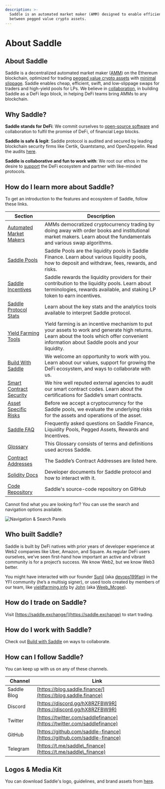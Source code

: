 ```yaml
---
description: >-
  Saddle is an automated market maker (AMM) designed to enable efficient trading
  between pegged value crypto assets.
---
```


# About Saddle

## **About Saddle**

Saddle is a decentralized automated market maker ([AMM](https://docs.saddle.finance/automated-market-makers)) on the Ethereum blockchain, optimized for trading [pegged value crypto assets](https://docs.saddle.finance/saddle-faq#what-are-pegged-value-crypto-assets-pegged-assets) with [minimal slippage](https://docs.saddle.finance/saddle-faq#what-is-a-slippage). Saddle enables cheap, efficient, swift, and low-slippage swaps for traders and high-yield pools for LPs. We believe in [collaboration](https://docs.saddle.finance/build-with-saddle), in building Saddle as a DeFi lego block, in helping DeFi teams bring AMMs to any blockchain.

## **Why Saddle?**

**Saddle stands for DeFi**: We commit ourselves to [open-source software](https://github.com/saddle-finance) and collaboration to fulfil the promise of DeFi, of financial Lego blocks.

**Saddle is safe & legit**: Saddle protocol is audited and secured by leading blockchain security firms like Certik, Quantstamp, and OpenZeppelin. Read the audits [here](https://github.com/saddle-finance/saddle-audits).

**Saddle is collaborative and fun to work with**: We root our ethos in the desire to [support](https://docs.saddle.finance/build-with-saddle) the DeFi ecosystem and partner with like-minded protocols.

## **How do I learn more about Saddle?**

To get an introduction to the features and ecosystem of Saddle, follow these links.

| Section                                                                        | Description                                                                                                                                                                                   |
| ------------------------------------------------------------------------------ | --------------------------------------------------------------------------------------------------------------------------------------------------------------------------------------------- |
| [Automated Market Makers](https://docs.saddle.finance/automated-market-makers) | AMMs democratized cryptocurrency trading by doing away with order books and institutional market makers. Learn about the fundamentals and various swap algorithms.                            |
| [Saddle Pools](https://docs.saddle.finance/saddle-pools)                       | Saddle Pools are the liquidity pools in Saddle Finance. Learn about various liquidity pools, how to deposit and withdraw, fees, rewards, and risks.                                           |
| [Saddle Incentives](https://docs.saddle.finance/saddle-incentives)             | Saddle rewards the liquidity providers for their contribution to the liquidity pools. Learn about terminologies, rewards available, and staking LP token to earn incentives.                  |
| [Saddle Protocol Stats](https://docs.saddle.finance/saddle-protocol-stats)     | Learn about the key stats and the analytics tools available to interpret Saddle protocol.                                                                                                     |
| [Yield Farming Tools](https://docs.saddle.finance/yield-farming-tools)         | Yield farming is an incentive mechanism to put your assets to work and generate high returns. Learn about the tools which offer convenient information about Saddle pools and your liquidity. |
| [Build With Saddle](https://docs.saddle.finance/build-with-saddle)             | We welcome an opportunity to work with you. Learn about our values, support for growing the DeFi ecosystem, and ways to collaborate with us.                                                  |
| [Smart Contract Security](https://docs.saddle.finance/smart-contract-audit)    | We hire well reputed external agencies to audit our smart contract codes. Learn about the certifications for Saddle’s smart contracts.                                                        |
| [Asset Specific Risks](https://docs.saddle.finance/asset-specific-risks)       | Before we accept a cryptocurrency for the Saddle pools, we evaluate the underlying risks for the assets and operations of the asset.                                                          |
| [Saddle FAQ](https://docs.saddle.finance/saddle-faq)                           | Frequently asked questions on Saddle Finance, Liquidity Pools, Pegged Assets, Rewards and Incentives.                                                                                         |
| [Glossary](https://docs.saddle.finance/glossary)                               | This Glossary consists of terms and definitions used across Saddle.                                                                                                                           |
| [Contract Addresses](https://docs.saddle.finance/contracts)                    | The Saddle’s Contract Addresses are listed here.                                                                                                                                              |
| [Solidity Docs](https://docs.saddle.finance/solidity-docs)                     | Developer documents for Saddle protocol and how to interact with it.                                                                                                                          |
| [Code Repository](https://github.com/saddle-finance)                           | Saddle's source-code repository on GitHub                                                                                                                                                     |

Cannot find what you are looking for? You can use the search and navigation options available.

![Navigation & Search Panels](<.gitbook/assets/0 (11).png>)

## **Who built Saddle?**

Saddle is built by DeFi natives with prior years of developer experience at Web2 companies like Uber, Amazon, and Square. As regular DeFi users ourselves, we’ve seen first-hand how important an active and vibrant community is for a project’s success. We know Web2, but we know Web3 better.

You might have interacted with our founder [Sunil](https://www.linkedin.com/in/sunilsrivatsa/) (aka [devops199fan](https://twitter.com/devops199fan)) in the YFI community (he’s a multisig signer), or used tools created by members of our team, like [yieldfarming.info](https://yieldfarming.info) by [John](https://www.linkedin.com/in/jongseunglim/) (aka [Weeb\_Mcgee](https://twitter.com/Weeb\_Mcgee)).

## **How do I trade on Saddle?**

Visit [https://saddle.exchange/](https://saddle.exchange) to start trading.

## **How do I work with Saddle?**

Check out [Build with Saddle](https://docs.saddle.finance/build-with-saddle) on ways to collaborate.

## **How can I follow Saddle?**

You can keep up with us on any of these channels.

| Channel     | Link                                                                   |
| ----------- | ---------------------------------------------------------------------- |
| Saddle Blog | [https://blog.saddle.finance/](https://blog.saddle.finance)            |
| Discord     | [https://discord.gg/hX8RZFBW9R](https://discord.gg/hX8RZFBW9R)         |
| Twitter     | [https://twitter.com/saddlefinance](https://twitter.com/saddlefinance) |
| GitHub      | [https://github.com/saddle-finance](https://github.com/saddle-finance) |
| Telegram    | [https://t.me/saddle\_finance](https://t.me/saddle\_finance)           |

## **Logos & Media Kit**

You can download Saddle's logo, guidelines, and brand assets from [here](https://drive.google.com/drive/folders/13rTY6x24crioqOgyGCE6zJo0197AMVtD?usp=share\_link).

